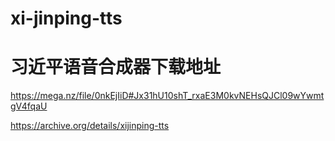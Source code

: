 # xi-jinping-tts
# 习近平语音合成器下载地址

https://mega.nz/file/0nkEjIiD#Jx31hU10shT_rxaE3M0kvNEHsQJCl09wYwmtgV4fqaU

https://archive.org/details/xijinping-tts
